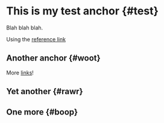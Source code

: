 # This is my test anchor {#test}

Blah blah blah.

Using the [reference link][foo]

## Another anchor {#woot}

More [links][bar]!

## Yet another {#rawr}

## One more {#boop}

[foo]: #test "Quotation mark!"
[bar]: #woot (Parentheses!)
[boo]: #rawr 'Single quotes!'
[bab]: #boop